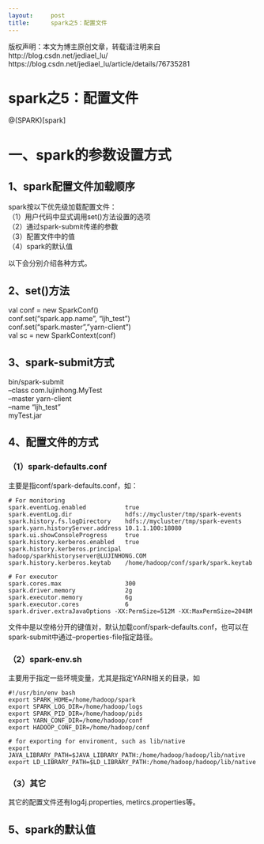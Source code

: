 ```yaml
---
layout:     post
title:      spark之5：配置文件
---
```

<div id="article_content" class="article_content clearfix csdn-tracking-statistics" data-pid="blog" data-mod="popu_307" data-dsm="post">
								<div class="article-copyright">
					版权声明：本文为博主原创文章，转载请注明来自http://blog.csdn.net/jediael_lu/					https://blog.csdn.net/jediael_lu/article/details/76735281				</div>
								            <div id="content_views" class="markdown_views prism-atom-one-dark">
							<!-- flowchart 箭头图标 勿删 -->
							<svg xmlns="http://www.w3.org/2000/svg" style="display: none;"><path stroke-linecap="round" d="M5,0 0,2.5 5,5z" id="raphael-marker-block" style="-webkit-tap-highlight-color: rgba(0, 0, 0, 0);"></path></svg>
							<h1 id="spark之5配置文件">spark之5：配置文件</h1>

<p>@(SPARK)[spark]</p>



<h1 id="一spark的参数设置方式">一、spark的参数设置方式</h1>



<h2 id="1spark配置文件加载顺序">1、spark配置文件加载顺序</h2>

<p>spark按以下优先级加载配置文件： <br>
（1）用户代码中显式调用set()方法设置的选项 <br>
（2）通过spark-submit传递的参数 <br>
（3）配置文件中的值 <br>
（4）spark的默认值</p>

<p>以下会分别介绍各种方式。</p>



<h2 id="2set方法">2、set()方法</h2>

<p>val conf = new SparkConf() <br>
conf.set(“spark.app.name”, “ljh_test”) <br>
conf.set(“spark.master”,”yarn-client”) <br>
val sc = new SparkContext(conf)</p>



<h2 id="3spark-submit方式">3、spark-submit方式</h2>

<p>bin/spark-submit  <br>
–class com.lujinhong.MyTest <br>
–master yarn-client <br>
–name “ljh_test” <br>
myTest.jar</p>



<h2 id="4配置文件的方式">4、配置文件的方式</h2>



<h3 id="1spark-defaultsconf">（1）spark-defaults.conf</h3>

<p>主要是指conf/spark-defaults.conf，如：</p>

<pre><code># For monitoring
spark.eventLog.enabled           true
spark.eventLog.dir               hdfs://mycluster/tmp/spark-events
spark.history.fs.logDirectory    hdfs://mycluster/tmp/spark-events
spark.yarn.historyServer.address 10.1.1.100:18080
spark.ui.showConsoleProgress     true
spark.history.kerberos.enabled   true
spark.history.kerberos.principal hadoop/sparkhistoryserver@LUJINHONG.COM
spark.history.kerberos.keytab    /home/hadoop/conf/spark/spark.keytab

# For executor
spark.cores.max                  300
spark.driver.memory              2g
spark.executor.memory            6g
spark.executor.cores             6
spark.driver.extraJavaOptions -XX:PermSize=512M -XX:MaxPermSize=2048M
</code></pre>

<p>文件中是以空格分开的键值对，默认加载conf/spark-defaults.conf，也可以在spark-submit中通过–properties-file指定路径。</p>



<h3 id="2spark-envsh">（2）spark-env.sh</h3>

<p>主要用于指定一些环境变量，尤其是指定YARN相关的目录，如</p>

<pre><code>#!/usr/bin/env bash
export SPARK_HOME=/home/hadoop/spark
export SPARK_LOG_DIR=/home/hadoop/logs
export SPARK_PID_DIR=/home/hadoop/pids
export YARN_CONF_DIR=/home/hadoop/conf
export HADOOP_CONF_DIR=/home/hadoop/conf

# for exporting for enviroment, such as lib/native
export JAVA_LIBRARY_PATH=$JAVA_LIBRARY_PATH:/home/hadoop/hadoop/lib/native
export LD_LIBRARY_PATH=$LD_LIBRARY_PATH:/home/hadoop/hadoop/lib/native
</code></pre>



<h3 id="3其它">（3）其它</h3>

<p>其它的配置文件还有log4j.properties, metircs.properties等。</p>



<h2 id="5spark的默认值">5、spark的默认值</h2>            </div>
						<link href="https://csdnimg.cn/release/phoenix/mdeditor/markdown_views-9e5741c4b9.css" rel="stylesheet">
                </div>
